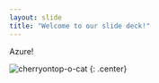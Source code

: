 ```yaml
---
layout: slide
title: "Welcome to our slide deck!"
---
```


Azure!

![cherryontop-o-cat](https://octodex.github.com/images/cherryontop-o-cat.png)
{: .center}
